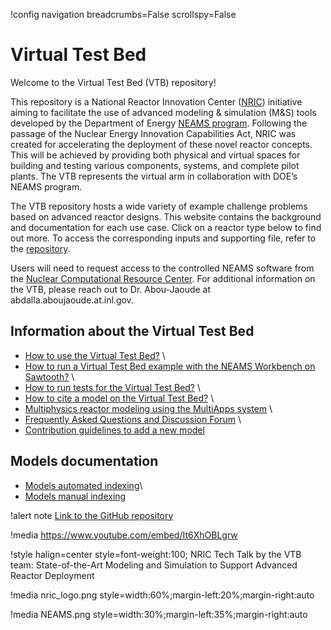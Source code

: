 !config navigation breadcrumbs=False scrollspy=False

# Virtual Test Bed

Welcome to the Virtual Test Bed (VTB) repository!

This repository is a National Reactor Innovation Center ([NRIC](https://nric.inl.gov/)) initiative aiming to facilitate the use of advanced modeling & simulation (M&S) tools developed by the Department of Energy [NEAMS program](https://neams.inl.gov/). Following the passage of the Nuclear Energy Innovation Capabilities Act, NRIC was created for accelerating the deployment of these novel reactor concepts. This will be achieved by providing both physical and virtual spaces for building and testing various components, systems, and complete pilot plants. The VTB represents the virtual arm in collaboration with DOE’s NEAMS program.

The VTB repository hosts a wide variety of example challenge problems based on advanced reactor designs. This website contains the background and documentation for each use case. Click on a reactor type below to find out more. To access the corresponding inputs and supporting file, refer to the [repository](https://github.com/idaholab/virtual_test_bed).


Users will need to request access to the controlled NEAMS software from the [Nuclear Computational Resource Center](https://inl.gov/ncrc/). For additional information on the VTB, please reach out to Dr. Abou-Jaoude at abdalla.aboujaoude.at.inl.gov.

## Information about the Virtual Test Bed

- [How to use the Virtual Test Bed?](resources/how_to_use_vtb.md) \\
- [How to run a Virtual Test Bed example with the NEAMS Workbench on Sawtooth?](neams-workbench.md) \\
- [How to run tests for the Virtual Test Bed?](resources/running_vtb_tests.md) \\
- [How to cite a model on the Virtual Test Bed?](citing.md) \\
- [Multiphysics reactor modeling using the MultiApps system](resources/multiapps.md) \\
- [Frequently Asked Questions and Discussion Forum](https://github.com/idaholab/virtual_test_bed/discussions) \\
- [Contribution guidelines to add a new model](contributing.md)

## Models documentation

- [Models automated indexing](https://mooseframework.inl.gov/virtual_test_bed/resources/filter/index.html)\\
- [Models manual indexing](resources/manual_indexing.md)

!alert note
[Link to the GitHub repository](https://github.com/idaholab/virtual_test_bed)

!media https://www.youtube.com/embed/It6XhOBLgrw

!style halign=center style=font-weight:100;
NRIC Tech Talk by the VTB team: State-of-the-Art Modeling and Simulation to Support Advanced Reactor Deployment

!media nric_logo.png style=width:60%;margin-left:20%;margin-right:auto

!media NEAMS.png style=width:30%;margin-left:35%;margin-right:auto

